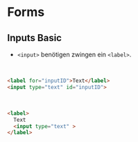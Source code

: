 # Forms
## Inputs Basic

- `<input>` benötigen zwingen ein `<label>`.

<br>

```html
<label for="inputID">Text</label>
<input type="text" id="inputID">
```

<br>

```html
<label>
  Text
  <input type="text" >
</label>
```
